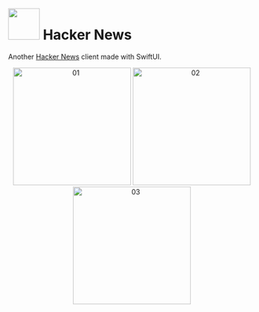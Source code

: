 # <img width="64" src="https://www.google.com/url?sa=i&url=https%3A%2F%2Fwww.crowd.dev%2Fconnect%2Fhackernews-hubspot&psig=AOvVaw0NLy4Rh5YkR7j65T__hhW_&ust=1710867430587000&source=images&cd=vfe&opi=89978449&ved=0CBIQjRxqFwoTCJi31P2j_oQDFQAAAAAdAAAAABAJ"> Hacker News

Another [Hacker News](https://news.ycombinator.com/) client made with SwiftUI.

<p align="center">
  <img width="240" alt="01" src="https://github.com/George192004/H4X0R-News/assets/82280860/2501f15c-c30d-4c13-997a-cf03121d4f45">
  <img width="240" alt="02" src="https://github.com/George192004/H4X0R-News/assets/82280860/0c754090-4425-433c-b808-f2c8946d40b6">
  <img width="240" alt="03" src="https://github.com/George192004/H4X0R-News/assets/82280860/61ed59b8-93b5-4d64-8008-8efa79d5dbbb">
</p>


